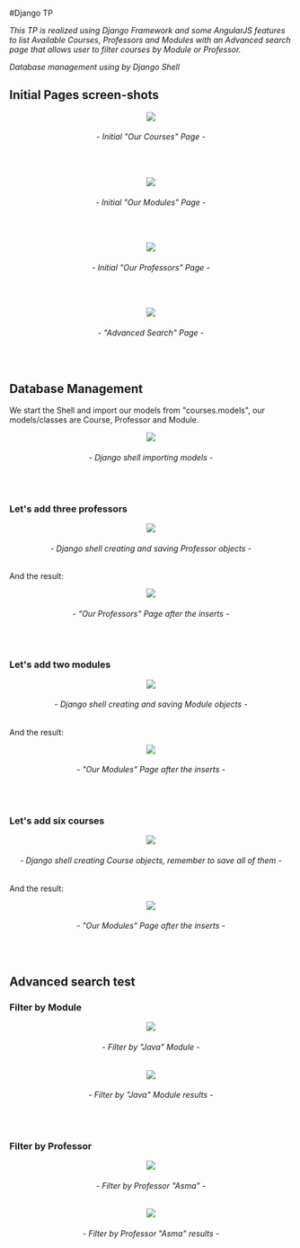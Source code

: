 #Django TP
<p><i>
This TP is realized using Django Framework and some AngularJS features to list Available Courses, Professors and Modules with an Advanced search page that allows user to filter courses by Module or Professor.
</i></p>
<p><i>
Database management using by Django Shell
</i></p>

<h2>Initial Pages screen-shots</h2>

<p align="center">
<img src="https://lh3.googleusercontent.com/-ZvgX8E-4cOw/WIPjRTk3xqI/AAAAAAAABZc/pj4Qx2_JzM0CW2yC6KjBE_KEUOy4Txe8gCLcB/h1600/Initial%2B-%2BAll%2Bcourses.png">
<h6 align="center">- Initial "Our Courses" Page -</h6>
</p>

<br>

<p align="center">
<img src="https://lh3.googleusercontent.com/-wGut4n31a04/WIPjX6gS12I/AAAAAAAABZg/Nixa4PuSBVEdx-BYJp75NGKkufHs5yPQACLcB/h1600/Initial%2B-%2BAll%2BModules.png">
<h6 align="center">- Initial "Our Modules" Page -</h6>
</p>

<br>

<p align="center">
<img src="https://lh3.googleusercontent.com/-hi59rC_1eHk/WIPkjoEnazI/AAAAAAAABZw/3Vo2fKmX_iEt4nJaEQHibXDo7r8Ovu4YACLcB/h1600/Initial%2B-%2BAll%2Bprofessors.png">
<h6 align="center">- Initial "Our Professors" Page -</h6>
</p>

<br>

<p align="center">
<img src="https://lh3.googleusercontent.com/-KFhFHJWx25o/WIPjQrsRFqI/AAAAAAAABZY/A3MPAIk_rkszyh0nvUBG10Kx7TtbKADZgCLcB/h1600/Initial%2B-%2BAdvanced%2Bsearch.png">
</p>
<h6 align="center">- "Advanced Search" Page -</h6>

<br>

<h2>Database Management</h2>
<p>
We start the Shell and import our models from "courses.models", our models/classes are Course, Professor and Module.
</p>
<p align="center">
<img src="https://lh3.googleusercontent.com/-aXP0VuasSys/WIPhyMbxCdI/AAAAAAAABZM/-BazR1NQhlcTm2_122fhGlti2MuvZ-UwgCLcB/h1600/Django%2BShell%2Bimport%2Bmodels.png">
</p>
<h6 align="center">- Django shell importing models -</h6>

<br>
<h3>Let's add three professors</h3>
<p align="center">
<img src="https://lh3.googleusercontent.com/-Q2CT-UBwq0M/WIPphWDkGbI/AAAAAAAABaE/ttlK_e7hHuIzJTdA7AqLkITaddLYuoLYwCEw/h1600/Shell%2Badding%2Bprofessors.png">
</p>
<h6 align="center">- Django shell creating and saving Professor objects -</h6>
<p>And the result:</p>
<p align="center">
<img src="https://lh3.googleusercontent.com/-tm570apnXH4/WIPpxsTIsSI/AAAAAAAABaI/qhy0dN9IlqMkiU6kwYje-qePSU4Vdk4TACEw/h1600/Professors%2BAdded.png">
</p>
<h6 align="center">- "Our Professors" Page after the inserts -</h6>

<br>
<h3>Let's add two modules</h3>
<p align="center">
<img src="https://lh3.googleusercontent.com/-DZB7jVm6S7U/WIPtrzmLWpI/AAAAAAAABag/B4Yr8cPZfGMIhZsGjPIA8JEWY-ulRiYMwCLcB/h1600/Shell%2Badding%2Bmodules.png">
</p>
<h6 align="center">- Django shell creating and saving Module objects -</h6>
<p>And the result:</p>
<p align="center">
<img src="https://lh3.googleusercontent.com/-VJE8MdhYzyU/WIPtrxAaeAI/AAAAAAAABaY/Cf6WHEC_ceMZknUu699HZvYU-ilL_KuZACLcB/h1600/Modules%2BAdded.png">
</p>
<h6 align="center">- "Our Modules" Page after the inserts -</h6>

<br>
<h3>Let's add six courses</h3>
<p align="center">
<img src="https://lh3.googleusercontent.com/-eX5axGxn1NI/WIPtrsLJRoI/AAAAAAAABac/8tid-fTfhbgzAx5wDPTqPNjXSvfihFxRgCLcB/h1600/Shell%2Badding%2Bcourses.png">
</p>
<h6 align="center">- Django shell creating Course objects, remember to save all of them -</h6>
<p>And the result:</p>
<p align="center">
<img src="https://lh3.googleusercontent.com/-5fJ-FklxtE4/WIPtrk8GW2I/AAAAAAAABaU/4bFpTw2vSqY6pY5pIlP20tsFAwBhHLaqACLcB/h1600/Courses%2BAdded.png">
</p>
<h6 align="center">- "Our Modules" Page after the inserts -</h6>

<br>

<h2>Advanced search test</h2>
<h3>Filter by Module</p>
<p align="center">
<img src="https://lh3.googleusercontent.com/-mKyhmEzWGYM/WIPxG3A33lI/AAAAAAAABbI/3oPi9y-neDAUdy5MH7RsNP6-daKvuUJXQCLcB/h1600/Filter%2Bby%2Bmodule.png">
<h6 align="center">- Filter by "Java" Module -</h6>
</p>
<p align="center">
<img src="https://lh3.googleusercontent.com/-BgSBWFhIwgc/WIPxGwBfclI/AAAAAAAABbA/-RMxr8gVUbEW8nkNi8vBp5qjZMckFM2ZACLcB/h1600/Filter%2Bby%2Bmodule%2Bresults.png">
<h6 align="center">- Filter by "Java" Module results -</h6>
</p>

<br>

<h3>Filter by Professor</p>
<p align="center">
<img src="https://lh3.googleusercontent.com/-lc5vW-hvZn4/WIPxHMoP-qI/AAAAAAAABbM/IKPdeKkuVCIBlBbGJsFfcY6kSXAiLn1zgCLcB/h1600/Filter%2Bby%2Bprofessor.png">
<h6 align="center">- Filter by Professor "Asma" -</h6>
</p>
<p align="center">
<img src="https://lh3.googleusercontent.com/-4wED5EBIkmY/WIPxGwkyTTI/AAAAAAAABbE/BlQe-BngKIcYOzvOznsy_bYR9XK2GVjdgCLcB/h1600/Filter%2Bby%2Bprofessor%2Bresults.png">
<h6 align="center">- Filter by Professor "Asma" results -</h6>
</p>
